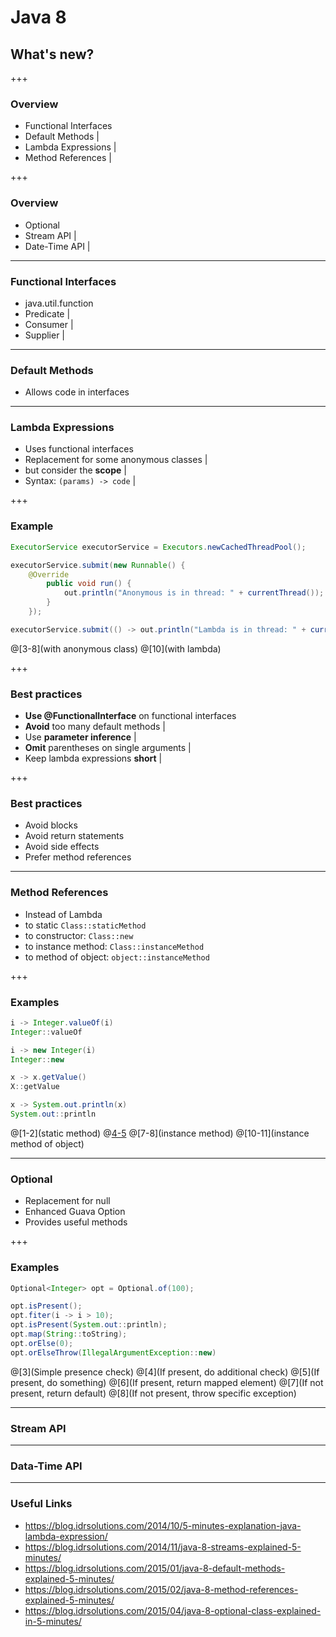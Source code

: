# Java 8 
## What's new?

+++

### Overview

- Functional Interfaces
- Default Methods |
- Lambda Expressions |
- Method References |

+++

### Overview

- Optional 
- Stream API |
- Date-Time API |

---

### Functional Interfaces

- java.util.function
- Predicate | 
- Consumer |
- Supplier |

---

### Default Methods

- Allows code in interfaces

---

### Lambda Expressions

- Uses functional interfaces
- Replacement for some anonymous classes |
- but consider the **scope** |
- Syntax: `(params) -> code` |

+++

### Example

```java
ExecutorService executorService = Executors.newCachedThreadPool();

executorService.submit(new Runnable() {
    @Override
        public void run() {
            out.println("Anonymous is in thread: " + currentThread());
        }
    });

executorService.submit(() -> out.println("Lambda is in thread: " + currentThread()));
```
@[3-8](with anonymous class)
@[10](with lambda)

+++

### Best practices

- **Use @FunctionalInterface** on functional interfaces
- **Avoid** too many default methods |
- Use **parameter inference** |
- **Omit** parentheses on single arguments |
- Keep lambda expressions **short** |

+++

### Best practices

- Avoid blocks
- Avoid return statements
- Avoid side effects
- Prefer method references

---

### Method References

- Instead of Lambda
- to static `Class::staticMethod`
- to constructor: `Class::new`
- to instance method: `Class::instanceMethod`
- to method of object: `object::instanceMethod`

+++

### Examples

```java
i -> Integer.valueOf(i)
Integer::valueOf

i -> new Integer(i)
Integer::new

x -> x.getValue()
X::getValue

x -> System.out.println(x)
System.out::println
```
@[1-2](static method)
@[4-5](constructor)
@[7-8](instance method)
@[10-11](instance method of object)


---

### Optional

- Replacement for null
- Enhanced Guava Option
- Provides useful methods

+++

### Examples

```java
Optional<Integer> opt = Optional.of(100);

opt.isPresent();
opt.fiter(i -> i > 10);
opt.isPresent(System.out::println);
opt.map(String::toString);
opt.orElse(0);
opt.orElseThrow(IllegalArgumentException::new)

```
@[3](Simple presence check)
@[4](If present, do additional check)
@[5](If present, do something)
@[6](If present, return mapped element)
@[7](If not present, return default)
@[8](If not present, throw specific exception)

---

### Stream API


---

### Data-Time API


---

### Useful Links

- https://blog.idrsolutions.com/2014/10/5-minutes-explanation-java-lambda-expression/
- https://blog.idrsolutions.com/2014/11/java-8-streams-explained-5-minutes/
- https://blog.idrsolutions.com/2015/01/java-8-default-methods-explained-5-minutes/
- https://blog.idrsolutions.com/2015/02/java-8-method-references-explained-5-minutes/
- https://blog.idrsolutions.com/2015/04/java-8-optional-class-explained-in-5-minutes/
